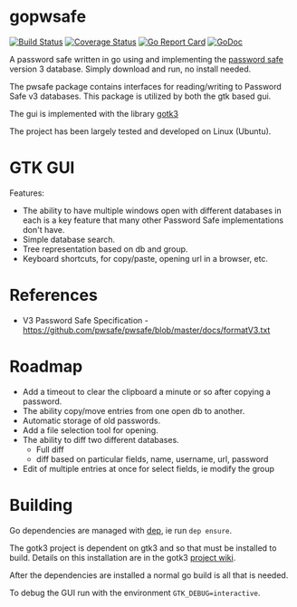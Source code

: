 # gopwsafe

[![Build Status](https://travis-ci.org/tkuhlman/gopwsafe.svg)](https://travis-ci.org/tkuhlman/gopwsafe)
[![Coverage Status](https://coveralls.io/repos/tkuhlman/gopwsafe/badge.svg?branch=master&service=github)](https://coveralls.io/github/tkuhlman/gopwsafe?branch=master)
[![Go Report Card](https://goreportcard.com/badge/github.com/tkuhlman/gopwsafe)](https://goreportcard.com/report/github.com/tkuhlman/gopwsafe)
[![GoDoc](https://godoc.org/github.com/tkuhlman/gopwsafe?status.svg)](https://godoc.org/github.com/tkuhlman/gopwsafe)

A password safe written in go using  and implementing the [password safe](http://pwsafe.org/) version 3 database.
Simply download and run, no install needed.

The pwsafe package contains interfaces for reading/writing to Password Safe v3 databases.
This package is utilized by both the gtk based gui.

The gui is implemented with the library [gotk3](https://github.com/gotk3/gotk3)

The project has been largely tested and developed on Linux (Ubuntu).

# GTK GUI
Features:
- The ability to have multiple windows open with different databases in each is a key feature that many other Password Safe implementations don't have.
- Simple database search.
- Tree representation based on db and group.
- Keyboard shortcuts, for copy/paste, opening url in a browser, etc.

# References
- V3 Password Safe Specification - https://github.com/pwsafe/pwsafe/blob/master/docs/formatV3.txt

# Roadmap
- Add a timeout to clear the clipboard a minute or so after copying a password.
- The ability copy/move entries from one open db to another.
- Automatic storage of old passwords.
- Add a file selection tool for opening.
- The ability to diff two different databases.
  - Full diff
  - diff based on particular fields, name, username, url, password
- Edit of multiple entries at once for select fields, ie modify the group

# Building

Go dependencies are managed with [dep](https://github.com/golang/dep), ie run `dep ensure`.

The gotk3 project is dependent on gtk3 and so that must be installed to build.
Details on this installation are in the gotk3 [project wiki](https://github.com/gotk3/gotk3/wiki#installation).

After the dependencies are installed a normal go build is all that is needed.

To debug the GUI run with the environment `GTK_DEBUG=interactive`.
